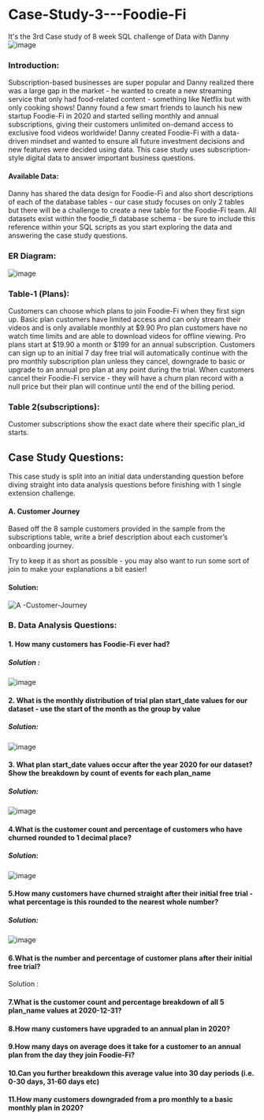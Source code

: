 # Case-Study-3---Foodie-Fi
It's the 3rd Case study of 8 week SQL challenge of Data with Danny
![image](https://github.com/mausumi45/Case-Study-3---Foodie-Fi/assets/98810351/00b67ec7-e4ef-499f-9436-67fbf9f661b8)
### Introduction:
Subscription-based businesses are super popular and Danny realized there was a large gap in the market - he wanted to create a new streaming service that only had food-related content - something like Netflix but with only cooking shows! 
Danny found a few smart friends to launch his new startup Foodie-Fi in 2020 and started selling monthly and annual subscriptions, giving their customers unlimited on-demand access to exclusive food videos worldwide!
Danny created Foodie-Fi with a data-driven mindset and wanted to ensure all future investment decisions and new features were decided using data. This case study uses subscription-style digital data to answer important business questions.

#### Available Data:
Danny has shared the data design for Foodie-Fi and also short descriptions of each of the database tables - our case study focuses on only 2 tables but there will be a challenge to create a new table for the Foodie-Fi team.
All datasets exist within the foodie_fi database schema - be sure to include this reference within your SQL scripts as you start exploring the data and answering the case study questions.

### ER Diagram:
![image](https://github.com/mausumi45/Case-Study-3---Foodie-Fi/assets/98810351/b5c7fa9b-1a33-43e7-b8c0-bc7eb172c69e)

### Table-1 (Plans):
Customers can choose which plans to join Foodie-Fi when they first sign up.
Basic plan customers have limited access and can only stream their videos and is only available monthly at $9.90
Pro plan customers have no watch time limits and are able to download videos for offline viewing. Pro plans start at $19.90 a month or $199 for an annual subscription.
Customers can sign up to an initial 7 day free trial will automatically continue with the pro monthly subscription plan unless they cancel, downgrade to basic or upgrade to an annual pro plan at any point during the trial.
When customers cancel their Foodie-Fi service - they will have a churn plan record with a null price but their plan will continue until the end of the billing period.

### Table 2(subscriptions):
Customer subscriptions show the exact date where their specific plan_id starts.

## Case Study Questions:
This case study is split into an initial data understanding question before diving straight into data analysis questions before finishing with 1 single extension challenge.

#### A. Customer Journey
Based off the 8 sample customers provided in the sample from the subscriptions table, write a brief description about each customer’s onboarding journey.

Try to keep it as short as possible - you may also want to run some sort of join to make your explanations a bit easier!
#### Solution:
![A -Customer-Journey](https://github.com/mausumi45/Case-Study-3---Foodie-Fi/assets/98810351/615d5221-ffa6-434d-9b2a-a3576714d8aa)

### B. Data Analysis Questions:
#### 1. How many customers has Foodie-Fi ever had?
##### Solution :
![image](https://github.com/mausumi45/Case-Study-3---Foodie-Fi/assets/98810351/d95e7287-3514-40d9-8044-1c1067865632)
#### 2. What is the monthly distribution of trial plan start_date values for our dataset - use the start of the month as the group by value
##### Solution:
![image](https://github.com/mausumi45/Case-Study-3---Foodie-Fi/assets/98810351/d729f016-22f4-413e-8ed7-6c0019c70b8f)

#### 3. What plan start_date values occur after the year 2020 for our dataset? Show the breakdown by count of events for each plan_name
##### Solution:
![image](https://github.com/mausumi45/Case-Study-3---Foodie-Fi/assets/98810351/fad27d1a-a305-47a4-848a-c430358dcc64)
#### 4.What is the customer count and percentage of customers who have churned rounded to 1 decimal place?
##### Solution:
![image](https://github.com/mausumi45/Case-Study-3---Foodie-Fi/assets/98810351/0d59e21a-06d6-4111-b6ca-bfddae319660)

#### 5.How many customers have churned straight after their initial free trial - what percentage is this rounded to the nearest whole number?
##### Solution:
![image](https://github.com/user-attachments/assets/32b0ab83-5cc0-4b9b-a407-5d701ce5bab6)

#### 6.What is the number and percentage of customer plans after their initial free trial?
Solution :

#### 7.What is the customer count and percentage breakdown of all 5 plan_name values at 2020-12-31?

#### 8.How many customers have upgraded to an annual plan in 2020?

#### 9.How many days on average does it take for a customer to an annual plan from the day they join Foodie-Fi?

#### 10.Can you further breakdown this average value into 30 day periods (i.e. 0-30 days, 31-60 days etc)

#### 11.How many customers downgraded from a pro monthly to a basic monthly plan in 2020?
